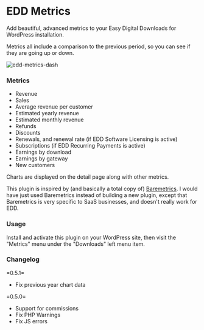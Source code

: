 # EDD Metrics

Add beautiful, advanced metrics to your Easy Digital Downloads for WordPress installation.

Metrics all include a comparison to the previous period, so you can see if they are going up or down.

![edd-metrics-dash](https://cloud.githubusercontent.com/assets/5324977/18067613/60e01746-6df2-11e6-85f0-4a4ba8c233e6.png)

### Metrics

- Revenue
- Sales
- Average revenue per customer
- Estimated yearly revenue
- Estimated monthly revenue
- Refunds
- Discounts
- Renewals, and renewal rate (if EDD Software Licensing is active)
- Subscriptions (if EDD Recurring Payments is active)
- Earnings by download
- Earnings by gateway
- New customers

Charts are displayed on the detail page along with other metrics.

This plugin is inspired by (and basically a total copy of) [Baremetrics](https://baremetrics.com/). I would have just used Baremetrics instead of building a new plugin, except that Baremetrics is very specific to SaaS businesses, and doesn't really work for EDD.

### Usage

Install and activate this plugin on your WordPress site, then visit the "Metrics" menu under the "Downloads" left menu item.

### Changelog

=0.5.1=

* Fix previous year chart data

=0.5.0=

* Support for commissions
* Fix PHP Warnings
* Fix JS errors